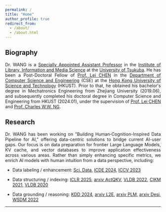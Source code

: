 ```yaml
---
permalink: /
title: "Home"
author_profile: true
redirect_from: 
  - /about/
  - /about.html
---
```



<div style="text-align: justify;">

## Biography
Dr. WANG is a [Specially Appointed Assistant Professor] in the [Institute of Library, Information and Media Science] at the [University of Tsukuba]. He has been a Post-Doctoral Fellow of [Prof. Lei CHEN] in the [Department of Computer Science and Engineering] (CSE) at the [Hong Kong University of Science and Technology] (HKUST).  Prior to that, he obtained his bachelor's degree in Mechatronics Engineering from Zhejiang University (2019.06), and subsequently completed his doctoral degree in Computer Science and Engineering from HKUST (2024.01), under the supervision of [Prof. Lei CHEN] and [Prof. Charles W.W. NG]. 


## Research
Dr. WANG has been working on "Building Human‑Cognition-Inspired Data Pipeline for AI," offering data-centric solutions to bridge current AI-user gaps. Our focus is on data preparation for frontier Large Language Models, KV cache, and vector databases to improve application effectiveness across various areas. Rather than simply enhancing specific metrics, we enrich AI models with human intuition from a data perspective, including:

- Data labeling / enhancement: [Sci. Data], [ICDE 2024], [ICCV 2023]

- Data structuring / indexing: [ICLR 2025], [arxiv ActQKV], [VLDB 2022], [CIKM 2021], [VLDB 2020]

- Data grounding / reasoning: [KDD 2024], [arxiv L2E], [arxiv PLM], [arxiv Desi], [WSDM 2022]

----
[Specially Appointed Assistant Professor]: https://www.slis.tsukuba.ac.jp/grad/english/research/staff_e/principles-e/4216.html
[Institute of Library, Information and Media Science]: https://www.slis.tsukuba.ac.jp/grad/english/Introduction/dept-e.html
[University of Tsukuba]: https://www.tsukuba.ac.jp/en/
[Prof. Lei CHEN]: https://www.hkust-gz.edu.cn/people/lei-chen/
[Department of Computer Science and Engineering]: https://cse.hkust.edu.hk/
[Hong Kong University of Science and Technology]: https://hkust.edu.hk/
[Prof. Charles W.W. NG]: https://charles-ng.hkust.edu.hk/
[arxiv Desi]: https://arxiv.org/pdf/2408.06717  
[arxiv L2E]: https://arxiv.org/pdf/2503.23298
[arxiv ActQKV]: https://arxiv.org/pdf/2502.13542
[arxiv PLM]: https://arxiv.org/pdf/2503.12167
[ICLR 2025]: https://dominatorx.github.io/files/25ICLR-p.pdf
[KDD 2024]: https://dominatorx.github.io/files/24KDD-p.pdf
[ICDE 2024]: https://dominatorx.github.io/files/24ICDE-p.pdf
[Sci. Data]: https://www.nature.com/articles/s41597-025-05037-1
[ICCV 2023]: https://dominatorx.github.io/files/23ICCV-p.pdf
[WSDM 2022]: https://dominatorx.github.io/files/22WSDM-p.pdf
[VLDB 2022]: https://dominatorx.github.io/files/22VLDB-p.pdf
[CIKM 2021]: https://dominatorx.github.io/files/21CIKM-p.pdf
[VLDB 2020]: https://dominatorx.github.io/files/20VLDB-p.pdf
[CMS 2018]: https://dominatorx.github.io/files/18CMS-p.pdf
[MRE 2018]: https://dominatorx.github.io/files/18MRE-p.pdf
[AIP 2019]: https://dominatorx.github.io/files/19AIP-p.pdf

</div>
